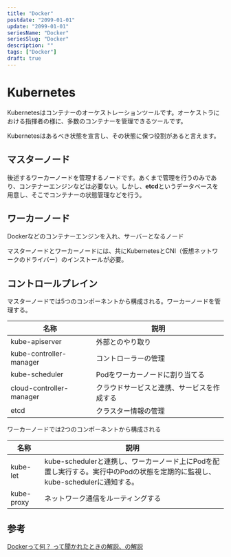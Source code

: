 ```yaml
---
title: "Docker"
postdate: "2099-01-01"
update: "2099-01-01"
seriesName: "Docker"
seriesSlug: "Docker"
description: ""
tags: ["Docker"]
draft: true
---
```



# Kubernetes

Kubernetesはコンテナーのオーケストレーションツールです。オーケストラにおける指揮者の様に、多数のコンテナーを管理できるツールです。

Kubernetesはあるべき状態を宣言し、その状態に保つ役割があると言えます。
## マスターノード

後述するワーカーノードを管理するノードです。あくまで管理を行うのみであり、コンテナーエンジンなどは必要ない。しかし、**etcd**というデータベースを用意し、そこでコンテナーの状態管理などを行う。

## ワーカーノード

Dockerなどのコンテナーエンジンを入れ、サーバーとなるノード

マスターノードとワーカーノードには、共にKubernetesとCNI（仮想ネットワークのドライバー）のインストールが必要。

## コントロールプレイン

マスターノードでは5つのコンポーネントから構成される。ワーカーノードを管理する。

|名称|説明|
|---|---|
|kube-apiserver|外部とのやり取り|
|kube-controller-manager|コントローラーの管理|
|kube-scheduler|Podをワーカーノードに割り当てる|
|cloud-controller-manager|クラウドサービスと連携、サービスを作成する|
|etcd|クラスター情報の管理|

ワーカーノードでは2つのコンポーネントから構成される

|名称|説明|
|---|---|
|kube-let|kube-schedulerと連携し、ワーカーノード上にPodを配置し実行する。実行中のPodの状態を定期的に監視し、kube-schedulerに通知する。|
|kube-proxy|ネットワーク通信をルーティングする|

## 参考

[Dockerって何？ って聞かれたときの解説、の解説](https://zenn.dev/koduki/articles/b4cb0551523919)
